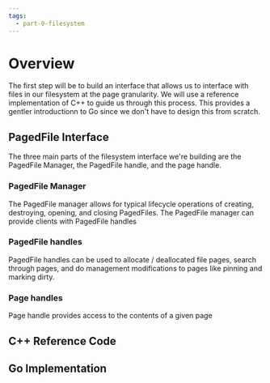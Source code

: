 ```yaml
---
tags:
  - part-0-filesystem
---
```


# Overview
The first step will be to build an interface that allows us to interface with files in our filesystem at the page granularity. We will use a reference implementation of C++ to guide us through this process. This provides a gentler introductionn to Go since we don't have to design this from scratch.

## PagedFile Interface
The three main parts of the filesystem interface we're building are the PagedFile Manager, the PagedFile handle, and the page handle. 
### PagedFile Manager
The PagedFile manager allows for typical lifecycle operations of creating, destroying, opening, and closing PagedFiles. The PagedFile manager can provide clients with PagedFile handles
### PagedFile handles
PagedFile handles can be used to allocate / deallocated file pages, search through pages, and do management modifications to pages like pinning and marking dirty.
### Page handles
Page handle provides access to the contents of a given page

## C++ Reference Code

## Go Implementation